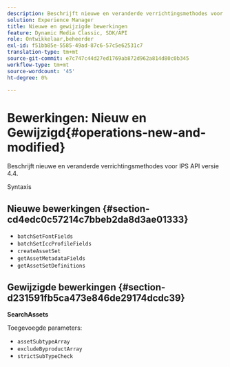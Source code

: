 ```yaml
---
description: Beschrijft nieuwe en veranderde verrichtingsmethodes voor IPS API versie 4.4.
solution: Experience Manager
title: Nieuwe en gewijzigde bewerkingen
feature: Dynamic Media Classic, SDK/API
role: Ontwikkelaar,beheerder
exl-id: f51bb85e-5585-49ad-87c6-57c5e62531c7
translation-type: tm+mt
source-git-commit: e7c747c44d27ed1769ab872d962a814d80c0b345
workflow-type: tm+mt
source-wordcount: '45'
ht-degree: 0%

---
```


# Bewerkingen: Nieuw en Gewijzigd{#operations-new-and-modified}

Beschrijft nieuwe en veranderde verrichtingsmethodes voor IPS API versie 4.4.

Syntaxis

## Nieuwe bewerkingen {#section-cd4edc0c57214c7bbeb2da8d3ae01333}

* `batchSetFontFields`
* `batchSetIccProfileFields`
* `createAssetSet`
* `getAssetMetadataFields`
* `getAssetSetDefinitions`

## Gewijzigde bewerkingen {#section-d231591fb5ca473e846de29174dcdc39}

**SearchAssets**

Toegevoegde parameters:

* `assetSubtypeArray`
* `excludeByproductArray`
* `strictSubTypeCheck`
